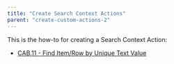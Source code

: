 ```yaml
---
title: "Create Search Context Actions"
parent: "create-custom-actions-2"
---
```


This is the how-to for creating a Search Context Action:

* [CAB.11 - Find Item/Row by Unique Text Value](cab-11-find-itemrow-2)
